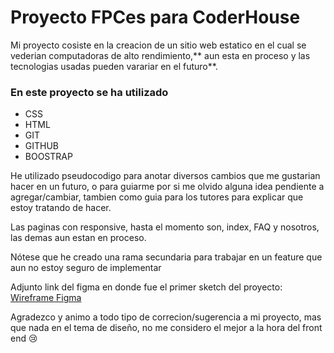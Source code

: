 # Proyecto FPCes para CoderHouse

Mi proyecto cosiste en la creacion de un sitio web estatico en el cual se vederian computadoras de alto rendimiento,** aun esta en proceso y las tecnologias usadas pueden varariar en el futuro**.

### En este proyecto se ha utilizado 
- CSS
- HTML
- GIT
- GITHUB
- BOOSTRAP

He utilizado pseudocodigo para anotar diversos cambios que me gustarian hacer en un futuro, o para guiarme por si me olvido alguna idea pendiente a agregar/cambiar, tambien como guia para los tutores para explicar que estoy tratando de hacer.

Las paginas con responsive, hasta el momento son, index, FAQ y nosotros, las demas aun estan en proceso.

Nótese que he creado una rama secundaria para trabajar en un feature que aun no estoy seguro de implementar

Adjunto link del figma en donde fue el primer sketch del proyecto: [Wireframe Figma](http://www.figma.com/file/5Iryuf3rrrXeV7q8o8nfs0/wireframe?type=design&node-id=0%3A1&mode=design&t=g3nXirOlbx02pevP-1 "Skecth Figma")


Agradezco y animo a todo tipo de correcion/sugerencia a mi proyecto, mas que nada en el tema de diseño, no me considero el mejor a la hora del front end :cry: